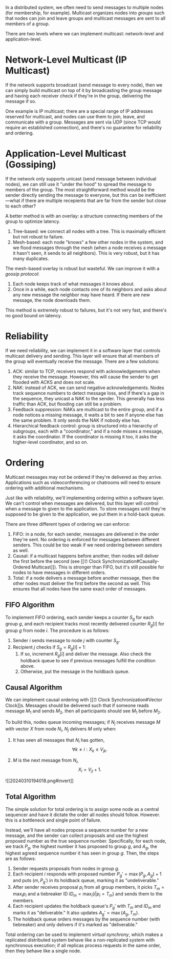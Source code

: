 In a distributed system, we often need to send messages to multiple nodes (for membership, for example). Multicast organizes nodes into *groups* such that nodes can join and leave groups and multicast messages are sent to all members of a group.

There are two levels where we can implement multicast: network-level and application-level.

# Network-Level Multicast (IP Multicast)
If the network supports broadcast (send message to every node), then we can simply build multicast on top of it by broadcasting the group message and having each receiver check if they're in the group, delivering the message if so.

One example is IP multicast; there are a special range of IP addresses reserved for multicast, and nodes can use them to join, leave, and communicate with a group. Messages are sent via UDP (since TCP would require an established connection), and there's no guarantee for reliability and ordering.

# Application-Level Multicast (Gossiping)
If the network only supports unicast (send message between individual nodes), we can still use it "under the hood" to spread the message to members of the group. The most straightforward method would be the sender directly sending the message to everyone, but this can be inefficient—what if there are multiple recepients that are far from the sender but close to each other?

A better method is with an overlay: a structure connecting members of the group to optimize latency.
1. Tree-based: we connect all nodes with a tree. This is maximally efficient but not robust to failure.
2. Mesh-based: each node "knows" a few other nodes in the system, and we flood messages through the mesh (when a node receives a message it hasn't seen, it sends to all neighbors). This is very robust, but it has many duplicates.

The mesh-based overlay is robust but wasteful. We can improve it with a *gossip protocol*:
1. Each node keeps track of what messages it knows about.
2. Once in a while, each node contacts one of its neighbors and asks about any new message the neighbor may have heard. If there are new message, the node downloads them.

This method is extremely robust to failures, but it's not very fast, and there's no good bound on latency.

# Reliability
If we need reliability, we can implement it in a software layer that controls multicast delivery and sending. This layer will ensure that all members of the group will eventually receive the message. There are a few solutions:
1. ACK: similar to TCP, receivers respond with acknowledgements when they receive the message. However, this will cause the sender to get flooded with ACKS and does not scale.
2. NAK: instead of ACK, we can send negative acknowledgements. Nodes track sequence numbers to detect message loss, and if there's a gap in the sequence, they unicast a NAK to the sender. This generally has less traffic than ACK, but flooding can still be a problem.
3. Feedback suppression: NAKs are multicast to the entire group, and if a node notices a missing message, it waits a bit to see if anyone else has the same problem. It only sends the NAK if nobody else has.
4. Hierarchical feedback control: group is structured into a hierarchy of subgroups, each with a "coordinator," and if a node misses a message, it asks the coordinator. If the coordinator is missing it too, it asks the higher-level coordinator, and so on.

# Ordering
Multicast messages may not be ordered if they're delivered as they arrive. Applications such as videoconferencing or chatrooms will need to ensure ordering with additional mechanisms.

Just like with reliability, we'll implementing ordering within a software layer. We can't control when messages are delivered, but this layer will control when a message to given to the application. To store messages until they're supposed to be given to the application, we put them in a hold-back queue.

There are three different types of ordering we can enforce:
1. FIFO: in a node, for each sender, messages are delivered in the order they're sent. No ordering is enforced for messages between different senders. This could be too weak if we need ordering between senders as well.
2. Causal: if a multicast happens before another, then nodes will deliver the first before the second (see [[⏰ Clock Synchronization#Causally-Ordered Multicast]]). This is stronger than FIFO, but it's still possible for nodes to have messages in different orders.
3. Total: if a node delivers a message before another message, then the other nodes must deliver the first before the second as well. This ensures that all nodes have the same exact order of messages.

## FIFO Algorithm
To implement FIFO ordering, each sender keeps a counter $S_g$ for each group $g$, and each recipient tracks most recently delivered counter $R_g[i]$ for group $g$ from node $i$. The procedure is as follows:
1. Sender $i$ sends message to node $j$ with counter $S_g$.
2. Recipient $j$ checks if $S_g = R_g[i] + 1$:
	1. If so, increment $R_g[i]$ and deliver the message. Also check the holdback queue to see if previous messages fulfill the condition above.
	2. Otherwise, put the message in the holdback queue.

## Causal Algorithm
We can implement causal ordering with [[⏰ Clock Synchronization#Vector Clock]]s. Messages should be delivered such that if someone reads message $M_1$ and sends $M_2$, then all participants should see $M_1$ before $M_2$.

To build this, nodes queue incoming messages; if $N_j$ receives message $M$ with vector $X$ from node $N_i$, $N_j$ delivers $M$ only when:
1. It has seen all messages that $N_i$ has gotten, 
$$
\forall k \neq i: X_k \leq V_{jk}.
$$

2. $M$ is the next message from $N_i$, 
$$
X_i = V_{ji} + 1.
$$

![[20240310194018.png#invert]]

## Total Algorithm
The simple solution for total ordering is to assign some node as a central sequencer and have it dictate the order all nodes should follow. However. this is a bottleneck and single point of failure.

Instead, we'll have all nodes propose a sequence number for a new message, and the sender can collect proposals and use the highest proposed number as the true sequence number. Specifically, for each node, we track $P_g$, the highest number it has proposed to group $g$, and $A_g$, the highest agreed sequence number it has seen in group $g$. Then, the steps are as follows:
1. Sender requests proposals from nodes in group $g$.
2. Each recipient $i$ responds with proposed number $P_g' = \max(P_g, A_g) + 1$ and puts $(m, P_g')$ in its holdback queue, marking it as "undeliverable."
3. After sender receives proposal $p_i$ from all group members, it picks $T_m = \max_i p_i$ and a tiebreaker ID $ID_m = \max_i( i \vert p_i = T_m)$ and sends them to the members.
4. Each recipient updates the holdback queue's $P_g'$ with $T_m$ and $ID_m$ and marks it as "deliverable." It also updates $A_g' = \max(A_g, T_m)$.
5. The holdback queue orders messages by the sequence number (with tiebreaker) and only delivers if it's marked as "deliverable."

Total ordering can be used to implement *virtual synchrony*, which makes a replicated distributed system behave like a non-replicated system with synchronous execution; if all replicas process requests in the same order, then they behave like a single node.